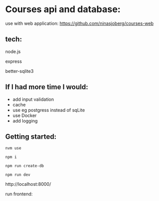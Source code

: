 # Courses api and database:

use with web application: https://github.com/ninasjoberg/courses-web

## tech:

node.js

express

better-sqlite3

## If I had more time I would:

- add input validation
- cache
- use eg postgress instead of sqLite
- use Docker
- add logging

## Getting started:

`nvm use`

`npm i`

`npm run create-db`

`npm run dev`

http://localhost:8000/

run frontend:
